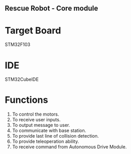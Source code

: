 ## Rescue Robot - Core module

# Target Board
STM32F103

# IDE
STM32CubeIDE

# Functions
1. To control the motors.
2. To receive user inputs.
3. To output message to user.
4. To communicate with base station.
5. To provide last line of collision detection.
6. To provide teleoperation ability.
7. To receive command from Autonomous Drive Module.
